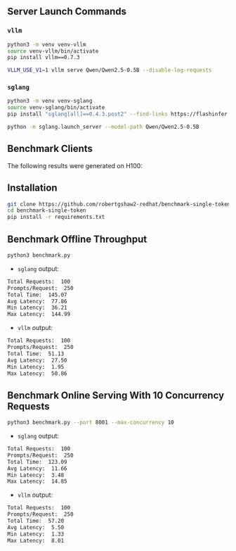 ## Server Launch Commands

### `vllm`

```bash
python3 -m venv venv-vllm
source venv-vllm/bin/activate
pip install vllm==0.7.3

VLLM_USE_V1=1 vllm serve Qwen/Qwen2.5-0.5B --disable-log-requests
```

### `sglang`

```bash
python3 -m venv venv-sglang
source venv-sglang/bin/activate
pip install "sglang[all]==0.4.3.post2" --find-links https://flashinfer.ai/whl/cu124/torch2.5/flashinfer-python

python -m sglang.launch_server --model-path Qwen/Qwen2.5-0.5B
```

## Benchmark Clients

The following results were generated on H100:

## Installation

```bash
git clone https://github.com/robertgshaw2-redhat/benchmark-single-token.git
cd benchmark-single-token
pip install -r requirements.txt
```

## Benchmark Offline Throughput

```bash
python3 benchmark.py
```

- `sglang` output:

```bash
Total Requests:  100
Prompts/Request:  250
Total Time:  145.07
Avg Latency:  77.86
Min Latency:  36.21
Max Latency:  144.99
```

- `vllm` output:

```bash
Total Requests:  100
Prompts/Request:  250
Total Time:  51.13
Avg Latency:  27.50
Min Latency:  1.95
Max Latency:  50.86
```

## Benchmark Online Serving With 10 Concurrency Requests

```bash
python3 benchmark.py --port 8001 --max-concurrency 10
```

- `sglang` output:

```bash
Total Requests:  100
Prompts/Request:  250
Total Time:  123.09
Avg Latency:  11.66
Min Latency:  3.48
Max Latency:  14.85
```

- `vllm` output:

```bash
Total Requests:  100
Prompts/Request:  250
Total Time:  57.20
Avg Latency:  5.50
Min Latency:  1.33
Max Latency:  8.01
```



